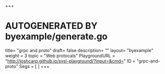 +++
# AUTOGENERATED BY byexample/generate.go
title= "grpc and proto"
draft= false
description= ""
layout= "byexample"
weight = 3
topic = "Web protocals"
PlaygroundURL = "http://joshcarp.github.io/sysl-playground/?input=&cmd="
ID = "grpc-and-proto"
Segs = [
]
+++


